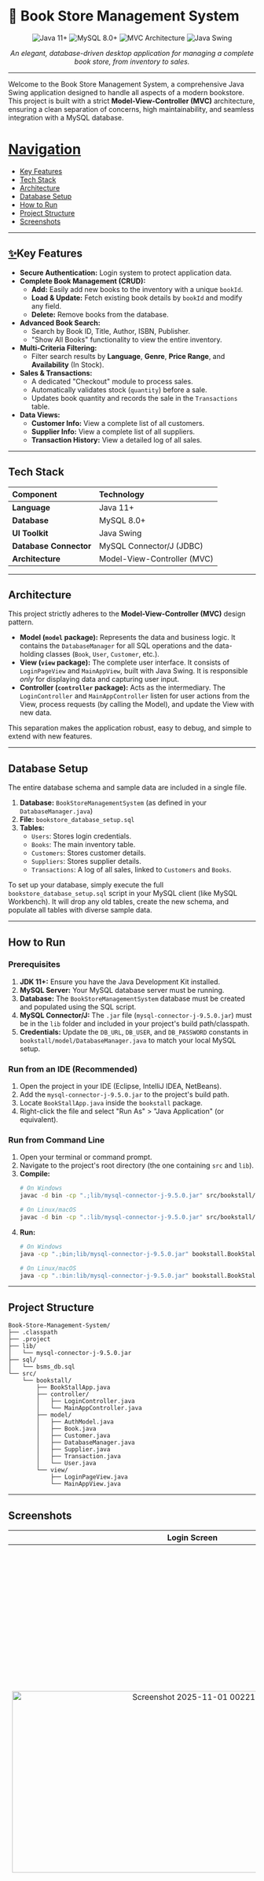 # 📖 Book Store Management System

<p align="center">
  <img src="https://img.shields.io/badge/Java-11%2B-ED8B00?style=for-the-badge&logo=openjdk&logoColor=white" alt="Java 11+">
  <img src="https://img.shields.io/badge/MySQL-8.0%2B-4479A1?style=for-the-badge&logo=mysql&logoColor=white" alt="MySQL 8.0+">
  <img src="https://img.shields.io/badge/Architecture-MVC-blueviolet?style=for-the-badge&logo=designernews&logoColor=white" alt="MVC Architecture">
  <img src="https://img.shields.io/badge/UI-Java%20Swing-blue?style=for-the-badge&logo=java&logoColor=white" alt="Java Swing">
</p>

<p align="center">
  <i>An elegant, database-driven desktop application for managing a complete book store, from inventory to sales.</i>
</p>

---

Welcome to the Book Store Management System, a comprehensive Java Swing application designed to handle all aspects of a modern bookstore. This project is built with a strict **Model-View-Controller (MVC)** architecture, ensuring a clean separation of concerns, high maintainability, and seamless integration with a MySQL database.

# [Navigation](#navigation)

- [Key Features](#key-features)
- [Tech Stack](#tech-stack)
- [Architecture](#architecture)
- [Database Setup](#database-setup)
- [How to Run](#how-to-run)
- [Project Structure](#project-structure)
- [Screenshots](#screenshots)

---

## [✨](#--gifs-for-readme--)Key Features

* **Secure Authentication:** Login system to protect application data.
* **Complete Book Management (CRUD):**
    * **Add:** Easily add new books to the inventory with a unique `bookId`.
    * **Load & Update:** Fetch existing book details by `bookId` and modify any field.
    * **Delete:** Remove books from the database.
* **Advanced Book Search:**
    * Search by Book ID, Title, Author, ISBN, Publisher.
    * "Show All Books" functionality to view the entire inventory.
* **Multi-Criteria Filtering:**
    * Filter search results by **Language**, **Genre**, **Price Range**, and **Availability** (In Stock).
* **Sales & Transactions:**
    * A dedicated "Checkout" module to process sales.
    * Automatically validates stock (`quantity`) before a sale.
    * Updates book quantity and records the sale in the `Transactions` table.
* **Data Views:**
    * **Customer Info:** View a complete list of all customers.
    * **Supplier Info:** View a complete list of all suppliers.
    * **Transaction History:** View a detailed log of all sales.

---


## Tech Stack

| Component | Technology |
| :--- | :--- |
| **Language** | Java 11+ |
| **Database** | MySQL 8.0+ |
| **UI Toolkit** | Java Swing |
| **Database Connector** | MySQL Connector/J (JDBC) |
| **Architecture** | Model-View-Controller (MVC) |

---

## Architecture

This project strictly adheres to the **Model-View-Controller (MVC)** design pattern.

* **Model (`model` package):** Represents the data and business logic. It contains the `DatabaseManager` for all SQL operations and the data-holding classes (`Book`, `User`, `Customer`, etc.).
* **View (`view` package):** The complete user interface. It consists of `LoginPageView` and `MainAppView`, built with Java Swing. It is responsible *only* for displaying data and capturing user input.
* **Controller (`controller` package):** Acts as the intermediary. The `LoginController` and `MainAppController` listen for user actions from the View, process requests (by calling the Model), and update the View with new data.

This separation makes the application robust, easy to debug, and simple to extend with new features.

---

## Database Setup

The entire database schema and sample data are included in a single file.

1.  **Database:** `BookStoreManagementSystem` (as defined in your `DatabaseManager.java`)
2.  **File:** `bookstore_database_setup.sql`
3.  **Tables:**
    * `Users`: Stores login credentials.
    * `Books`: The main inventory table.
    * `Customers`: Stores customer details.
    * `Suppliers`: Stores supplier details.
    * `Transactions`: A log of all sales, linked to `Customers` and `Books`.

To set up your database, simply execute the full `bookstore_database_setup.sql` script in your MySQL client (like MySQL Workbench). It will drop any old tables, create the new schema, and populate all tables with diverse sample data.

---

## How to Run

### Prerequisites

1.  **JDK 11+:** Ensure you have the Java Development Kit installed.
2.  **MySQL Server:** Your MySQL database server must be running.
3.  **Database:** The `BookStoreManagementSystem` database must be created and populated using the SQL script.
4.  **MySQL Connector/J:** The `.jar` file (`mysql-connector-j-9.5.0.jar`) must be in the `lib` folder and included in your project's build path/classpath.
5.  **Credentials:** Update the `DB_URL`, `DB_USER`, and `DB_PASSWORD` constants in `bookstall/model/DatabaseManager.java` to match your local MySQL setup.

### Run from an IDE (Recommended)

1.  Open the project in your IDE (Eclipse, IntelliJ IDEA, NetBeans).
2.  Add the `mysql-connector-j-9.5.0.jar` to the project's build path.
3.  Locate `BookStallApp.java` inside the `bookstall` package.
4.  Right-click the file and select "Run As" > "Java Application" (or equivalent).

### Run from Command Line

1.  Open your terminal or command prompt.
2.  Navigate to the project's root directory (the one containing `src` and `lib`).
3.  **Compile:**
    ```bash
    # On Windows
    javac -d bin -cp ".;lib/mysql-connector-j-9.5.0.jar" src/bookstall/*.java src/bookstall/controller/*.java src/bookstall/model/*.java src/bookstall/view/*.java

    # On Linux/macOS
    javac -d bin -cp ".:lib/mysql-connector-j-9.5.0.jar" src/bookstall/*.java src/bookstall/controller/*.java src/bookstall/model/*.java src/bookstall/view/*.java
    ```
4.  **Run:**
    ```bash
    # On Windows
    java -cp ".;bin;lib/mysql-connector-j-9.5.0.jar" bookstall.BookStallApp

    # On Linux/macOS
    java -cp ".:bin:lib/mysql-connector-j-9.5.0.jar" bookstall.BookStallApp
    ```

---

## Project Structure

```
Book-Store-Management-System/
├── .classpath
├── .project
├── lib/
│   └── mysql-connector-j-9.5.0.jar
├── sql/
│   └── bsms_db.sql
└── src/
    └── bookstall/
        ├── BookStallApp.java
        ├── controller/
        │   ├── LoginController.java
        │   └── MainAppController.java
        ├── model/
        │   ├── AuthModel.java
        │   ├── Book.java
        │   ├── Customer.java
        │   ├── DatabaseManager.java
        │   ├── Supplier.java
        │   ├── Transaction.java
        │   └── User.java
        └── view/
            ├── LoginPageView.java
            └── MainAppView.java
```
                
---

## Screenshots


| Login Screen | Home Dashboard |
| :---: | :---: |
| <img width="734" height="369" alt="Screenshot 2025-11-01 002211" src="https://github.com/user-attachments/assets/30773922-f0e7-4c73-99e6-e6d7b5d3307d" /> | <img width="1298" height="959" alt="Screenshot 2025-11-01 002540" src="https://github.com/user-attachments/assets/53e25189-059c-4bfb-9d0d-9e32d896fb6d" />|

| Search & Filter Panel | Update Book Panel |
| :---: | :---: |
| <img width="1295" height="960" alt="Screenshot 2025-11-01 002716" src="https://github.com/user-attachments/assets/b86dd88d-0720-43f8-8917-3109229cefa9" /> | <img width="1298" height="962" alt="Screenshot 2025-11-01 003223" src="https://github.com/user-attachments/assets/31260ded-f2f3-46fd-8ac3-edfc51ab9629" />|

| Checkout Panel | Transaction History |
| :---: | :---: |
| <img width="1298" height="955" alt="Screenshot 2025-11-01 003927" src="https://github.com/user-attachments/assets/1b76adbc-2c66-4bf2-bd59-6118e654c8ec" />| <img width="1300" height="962" alt="Screenshot 2025-11-01 003416" src="https://github.com/user-attachments/assets/143decad-d377-48ed-88ca-9a241fd1782d" />|

| Customer Info | Supplier Info  |
| :---: | :---: |
| <img width="1292" height="952" alt="Screenshot 2025-11-01 003459" src="https://github.com/user-attachments/assets/de5506b8-4cda-47b6-8672-22424c02573b" /> | <img width="1301" height="960" alt="Screenshot 2025-11-01 003716" src="https://github.com/user-attachments/assets/d7347e0f-c8c4-4a30-9f6b-b715ef1644e4" /> |


## 👨‍💻 Team Members

| Member | GitHub | Role |
| :---: | :---: | :---: |
| Amal Shaji Michael | <a href="https://github.com/amalshajimichaelk">@amalshajimichaelk</a> | Full Stack Developer & Documentation |
| Dawn K Vinod | <a href="https://github.com/Dawn-K-Vinod">@Dawn-K-Vinod</a> | Team Lead & Tester |
| Noel Shaji | <a href="https://github.com/NoelShaji001">@NoelShaji001</a> | UI Designer |
| Harisankar C R | <a href="https://github.com/Ha4i606">@Ha4i606</a> | Database Designer |
